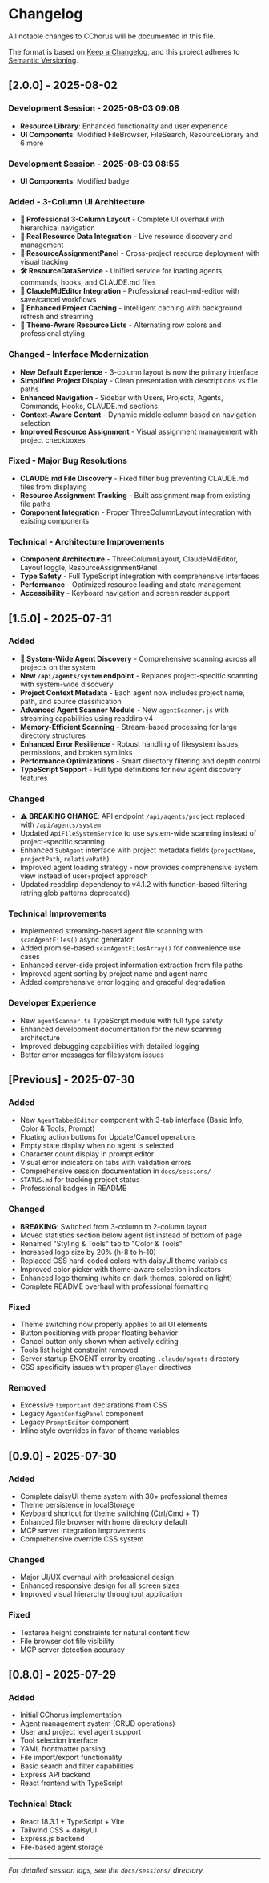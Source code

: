 # Changelog

All notable changes to CChorus will be documented in this file.

The format is based on [Keep a Changelog](https://keepachangelog.com/en/1.0.0/),
and this project adheres to [Semantic Versioning](https://semver.org/spec/v2.0.0.html).

## [2.0.0] - 2025-08-02

### Development Session - 2025-08-03 09:08
- **Resource Library**: Enhanced functionality and user experience
- **UI Components**: Modified FileBrowser, FileSearch, ResourceLibrary and 6 more

### Development Session - 2025-08-03 08:55
- **UI Components**: Modified badge

### Added - 3-Column UI Architecture
- **🎨 Professional 3-Column Layout** - Complete UI overhaul with hierarchical navigation
- **📱 Real Resource Data Integration** - Live resource discovery and management
- **🔄 ResourceAssignmentPanel** - Cross-project resource deployment with visual tracking
- **🛠️ ResourceDataService** - Unified service for loading agents, commands, hooks, and CLAUDE.md files
- **📝 ClaudeMdEditor Integration** - Professional react-md-editor with save/cancel workflows
- **🎯 Enhanced Project Caching** - Intelligent caching with background refresh and streaming
- **🎨 Theme-Aware Resource Lists** - Alternating row colors and professional styling

### Changed - Interface Modernization
- **New Default Experience** - 3-column layout is now the primary interface
- **Simplified Project Display** - Clean presentation with descriptions vs file paths
- **Enhanced Navigation** - Sidebar with Users, Projects, Agents, Commands, Hooks, CLAUDE.md sections
- **Context-Aware Content** - Dynamic middle column based on navigation selection
- **Improved Resource Assignment** - Visual assignment management with project checkboxes

### Fixed - Major Bug Resolutions
- **CLAUDE.md File Discovery** - Fixed filter bug preventing CLAUDE.md files from displaying
- **Resource Assignment Tracking** - Built assignment map from existing file paths
- **Component Integration** - Proper ThreeColumnLayout integration with existing components

### Technical - Architecture Improvements
- **Component Architecture** - ThreeColumnLayout, ClaudeMdEditor, LayoutToggle, ResourceAssignmentPanel
- **Type Safety** - Full TypeScript integration with comprehensive interfaces
- **Performance** - Optimized resource loading and state management
- **Accessibility** - Keyboard navigation and screen reader support

## [1.5.0] - 2025-07-31

### Added
- **🚀 System-Wide Agent Discovery** - Comprehensive scanning across all projects on the system
- **New `/api/agents/system` endpoint** - Replaces project-specific scanning with system-wide discovery
- **Project Context Metadata** - Each agent now includes project name, path, and source classification
- **Advanced Agent Scanner Module** - New `agentScanner.js` with streaming capabilities using readdirp v4
- **Memory-Efficient Scanning** - Stream-based processing for large directory structures
- **Enhanced Error Resilience** - Robust handling of filesystem issues, permissions, and broken symlinks
- **Performance Optimizations** - Smart directory filtering and depth control
- **TypeScript Support** - Full type definitions for new agent discovery features

### Changed
- **⚠️ BREAKING CHANGE**: API endpoint `/api/agents/project` replaced with `/api/agents/system`
- Updated `ApiFileSystemService` to use system-wide scanning instead of project-specific scanning
- Enhanced `SubAgent` interface with project metadata fields (`projectName`, `projectPath`, `relativePath`)
- Improved agent loading strategy - now provides comprehensive system view instead of user+project approach
- Updated readdirp dependency to v4.1.2 with function-based filtering (string glob patterns deprecated)

### Technical Improvements
- Implemented streaming-based agent file scanning with `scanAgentFiles()` async generator
- Added promise-based `scanAgentFilesArray()` for convenience use cases
- Enhanced server-side project information extraction from file paths
- Improved agent sorting by project name and agent name
- Added comprehensive error logging and graceful degradation

### Developer Experience
- New `agentScanner.ts` TypeScript module with full type safety
- Enhanced development documentation for the new scanning architecture
- Improved debugging capabilities with detailed logging
- Better error messages for filesystem issues

## [Previous] - 2025-07-30

### Added
- New `AgentTabbedEditor` component with 3-tab interface (Basic Info, Color & Tools, Prompt)
- Floating action buttons for Update/Cancel operations
- Empty state display when no agent is selected
- Character count display in prompt editor
- Visual error indicators on tabs with validation errors
- Comprehensive session documentation in `docs/sessions/`
- `STATUS.md` for tracking project status
- Professional badges in README

### Changed
- **BREAKING**: Switched from 3-column to 2-column layout
- Moved statistics section below agent list instead of bottom of page
- Renamed "Styling & Tools" tab to "Color & Tools"
- Increased logo size by 20% (h-8 to h-10)
- Replaced CSS hard-coded colors with daisyUI theme variables
- Improved color picker with theme-aware selection indicators
- Enhanced logo theming (white on dark themes, colored on light)
- Complete README overhaul with professional formatting

### Fixed
- Theme switching now properly applies to all UI elements
- Button positioning with proper floating behavior
- Cancel button only shown when actively editing
- Tools list height constraint removed
- Server startup ENOENT error by creating `.claude/agents` directory
- CSS specificity issues with proper `@layer` directives

### Removed
- Excessive `!important` declarations from CSS
- Legacy `AgentConfigPanel` component
- Legacy `PromptEditor` component
- Inline style overrides in favor of theme variables

## [0.9.0] - 2025-07-30

### Added
- Complete daisyUI theme system with 30+ professional themes
- Theme persistence in localStorage
- Keyboard shortcut for theme switching (Ctrl/Cmd + T)
- Enhanced file browser with home directory default
- MCP server integration improvements
- Comprehensive override CSS system

### Changed
- Major UI/UX overhaul with professional design
- Enhanced responsive design for all screen sizes
- Improved visual hierarchy throughout application

### Fixed
- Textarea height constraints for natural content flow
- File browser dot file visibility
- MCP server detection accuracy

## [0.8.0] - 2025-07-29

### Added
- Initial CChorus implementation
- Agent management system (CRUD operations)
- User and project level agent support
- Tool selection interface
- YAML frontmatter parsing
- File import/export functionality
- Basic search and filter capabilities
- Express API backend
- React frontend with TypeScript

### Technical Stack
- React 18.3.1 + TypeScript + Vite
- Tailwind CSS + daisyUI
- Express.js backend
- File-based agent storage

---

*For detailed session logs, see the `docs/sessions/` directory.*
